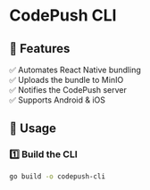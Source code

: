 # CodePush CLI

## 📌 Features
✅ Automates React Native bundling  
✅ Uploads the bundle to MinIO  
✅ Notifies the CodePush server  
✅ Supports Android & iOS  

## 🚀 Usage
### 1️⃣ Build the CLI
```sh
go build -o codepush-cli
